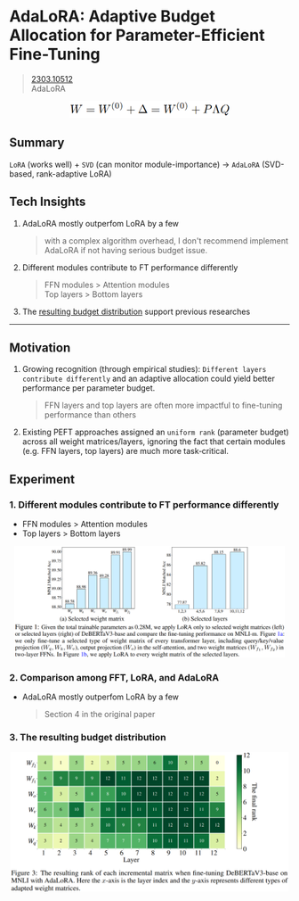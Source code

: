 # AdaLoRA: Adaptive Budget Allocation for Parameter-Efficient Fine-Tuning
> [2303.10512](https://arxiv.org/abs/2303.10512)<br>
> AdaLoRA
<div align=center><img src="figures/2303.10512.1.png" style="height: 30px; width: auto;"/></div>

## Summary 
`LoRA` (works well) + `SVD` (can monitor module-importance)  &rarr; `AdaLoRA` (SVD-based, rank-adaptive LoRA)

## Tech Insights 
1. AdaLoRA mostly outperfom LoRA by a few
   > with a complex algorithm overhead, I don't recommend implement AdaLoRA if not having serious budget issue.
2. Different modules contribute to FT performance differently
   > FFN modules > Attention modules<br>
   > Top layers > Bottom layers
3. The [resulting budget distribution](#3-the-resulting-budget-distribution) support previous researches
---

## Motivation 
1. Growing recognition (through empirical studies): `Different layers contribute differently` and an adaptive allocation could yield better performance per parameter budget.
   > FFN layers and top layers are often more impactful to fine-tuning performance than others
3. Existing PEFT approaches assigned an `uniform rank` (parameter budget) across all weight matrices/layers, ignoring the fact that certain modules (e.g. FFN layers, top  layers) are much more task‑critical.

## Experiment
### 1. Different modules contribute to FT performance differently
- FFN modules > Attention modules
- Top layers > Bottom layers
<div align=center><img src="/figures/2303.10512.2.png" style="height: 200px; width: auto;"/></div>

### 2. Comparison among FFT, LoRA, and AdaLoRA
- AdaLoRA mostly outperfom LoRA by a few
  > Section 4 in the original paper

### 3. The resulting budget distribution
<div align=center><img src="/figures/2303.10512.3.png" style="height: 250px; width: auto;"/></div>
